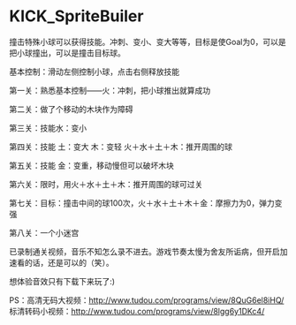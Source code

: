 # KICK_SpriteBuiler

撞击特殊小球可以获得技能。冲刺、变小、变大等等，目标是使Goal为0，可以是把小球撞出，可以是撞击目标球。

基本控制：滑动左侧控制小球，点击右侧释放技能

第一关：熟悉基本控制——火：冲刺，把小球推出就算成功

第二关：做了个移动的木块作为障碍

第三关：技能水：变小

第四关：技能 土：变大 木：变轻 火＋水＋土＋木：推开周围的球

第五关：技能 金：变重，移动慢但可以破坏木块

第六关：限时，用火＋水＋土＋木：推开周围的球可过关

第七关：目标：撞击中间的球100次，火＋水＋土＋木＋金：摩擦力为0，弹力变强

第八关：一个小迷宫

已录制通关视频，音乐不知怎么录不进去。游戏节奏太慢为舍友所诟病，但开启加速看的话，还是可以的（笑）。

想体验音效只有下载下来玩了:)

PS：高清无码大视频：http://www.tudou.com/programs/view/8QuG6el8iHQ/
    标清转码小视频：http://www.tudou.com/programs/view/8lgg6y1DKc4/
